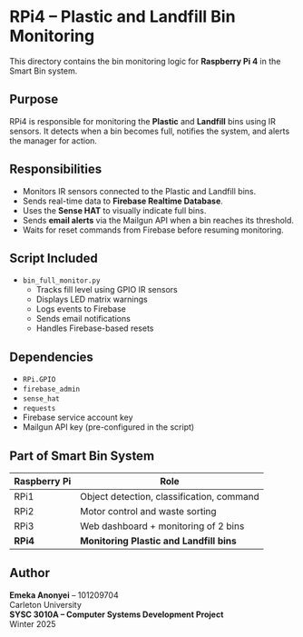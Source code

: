 # RPi4 – Plastic and Landfill Bin Monitoring

This directory contains the bin monitoring logic for **Raspberry Pi 4** in the Smart Bin system.

## Purpose

RPi4 is responsible for monitoring the **Plastic** and **Landfill** bins using IR sensors. It detects when a bin becomes full, notifies the system, and alerts the manager for action.

## Responsibilities

- Monitors IR sensors connected to the Plastic and Landfill bins.
- Sends real-time data to **Firebase Realtime Database**.
- Uses the **Sense HAT** to visually indicate full bins.
- Sends **email alerts** via the Mailgun API when a bin reaches its threshold.
- Waits for reset commands from Firebase before resuming monitoring.

## Script Included

- `bin_full_monitor.py`  
  - Tracks fill level using GPIO IR sensors  
  - Displays LED matrix warnings  
  - Logs events to Firebase  
  - Sends email notifications  
  - Handles Firebase-based resets

## Dependencies

- `RPi.GPIO`
- `firebase_admin`
- `sense_hat`
- `requests`
- Firebase service account key
- Mailgun API key (pre-configured in the script)

## Part of Smart Bin System

| Raspberry Pi | Role                                      |
|--------------|-------------------------------------------|
| RPi1         | Object detection, classification, command |
| RPi2         | Motor control and waste sorting           |
| RPi3         | Web dashboard + monitoring of 2 bins      |
| **RPi4**     | **Monitoring Plastic and Landfill bins**  |


## Author

**Emeka Anonyei** – 101209704  
Carleton University  
**SYSC 3010A – Computer Systems Development Project**  
Winter 2025
